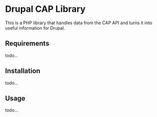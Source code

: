 # Drupal CAP Library

This is a PHP library that handles data from the CAP API and turns it into useful information for Drupal.

## Requirements

todo...


## Installation

todo...


## Usage

todo...










